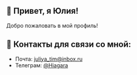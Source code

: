 ## 👋 Привет, я Юлия!
Добро пожаловать в мой профиль!

## 💬 Контакты для связи со мной:
- Почта: juliya_tim@inbox.ru
- Телеграм: [@Hiagara](https://t.me/Hiagara)


<!--
- [<img src="https://img.icons8.com/color/48/telegram-app--v1.png" width="24"> Telegram](https://t.me/hiagara)
- [<img src="https://img.icons8.com/fluency/48/email-sign.png" width="24"> Email](mailto:juliya_tim@inbox.ru)

**Utsumi1/Utsumi1** is a ✨ _special_ ✨ repository because its `README.md` (this file) appears on your GitHub profile.

Here are some ideas to get you started:

- 🔭 I’m currently working on ...
- 🌱 I’m currently learning ...
- 👯 I’m looking to collaborate on ...
- 🤔 I’m looking for help with ...
- 💬 Ask me about ...
- 📫 How to reach me: ...
- 😄 Pronouns: ...
- ⚡ Fun fact: ...
-->
